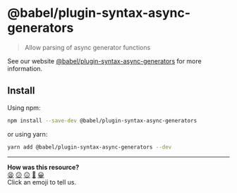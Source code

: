 # @babel/plugin-syntax-async-generators

> Allow parsing of async generator functions

See our website [@babel/plugin-syntax-async-generators](https://babeljs.io/docs/en/next/babel-plugin-syntax-async-generators.html) for more information.

## Install

Using npm:

```sh
npm install --save-dev @babel/plugin-syntax-async-generators
```

or using yarn:

```sh
yarn add @babel/plugin-syntax-async-generators --dev
```


<!-- BEGIN GENERATED SECTION DO NOT EDIT -->

---

**How was this resource?**  
[😫](https://airtable.com/shrUJ3t7KLMqVRFKR?prefill_Repository=makersacademy/javascript-web-applications&prefill_File=resources/example-3/node_modules/@babel/plugin-syntax-async-generators/README.md&prefill_Sentiment=😫) [😕](https://airtable.com/shrUJ3t7KLMqVRFKR?prefill_Repository=makersacademy/javascript-web-applications&prefill_File=resources/example-3/node_modules/@babel/plugin-syntax-async-generators/README.md&prefill_Sentiment=😕) [😐](https://airtable.com/shrUJ3t7KLMqVRFKR?prefill_Repository=makersacademy/javascript-web-applications&prefill_File=resources/example-3/node_modules/@babel/plugin-syntax-async-generators/README.md&prefill_Sentiment=😐) [🙂](https://airtable.com/shrUJ3t7KLMqVRFKR?prefill_Repository=makersacademy/javascript-web-applications&prefill_File=resources/example-3/node_modules/@babel/plugin-syntax-async-generators/README.md&prefill_Sentiment=🙂) [😀](https://airtable.com/shrUJ3t7KLMqVRFKR?prefill_Repository=makersacademy/javascript-web-applications&prefill_File=resources/example-3/node_modules/@babel/plugin-syntax-async-generators/README.md&prefill_Sentiment=😀)  
Click an emoji to tell us.

<!-- END GENERATED SECTION DO NOT EDIT -->
